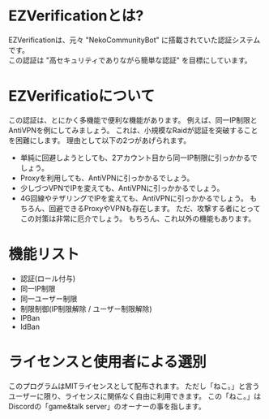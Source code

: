 # EZVerificationとは?
EZVerificationは、元々 "NekoCommunityBot" に搭載されていた認証システムです。<br>
この認証は "高セキュリティでありながら簡単な認証" を目標にしています。

# EZVerificatioについて
この認証は、とにかく多機能で便利な機能があります。
例えば、同一IP制限とAntiVPNを例にしてみましょう。
これは、小規模なRaidが認証を突破することを困難にします。
理由として以下の2つがあげられます。
- 単純に回避しようとしても、2アカウント目から同一IP制限に引っかかるでしょう。
- Proxyを利用しても、AntiVPNに引っかかるでしょう。
- 少しづつVPNでIPを変えても、AntiVPNに引っかかるでしょう。
- 4G回線やテザリングでIPを変えても、AntiVPNに引っかかるでしょう。
もちろん、回避できるProxyやVPNも存在します。
ただ、攻撃する者にとってこの対策は非常に厄介でしょう。
もちろん、これ以外の機能もあります。

# 機能リスト
- 認証(ロール付与)
- 同一IP制限
- 同一ユーザー制限
- 制限制御(IP制限解除 / ユーザー制限解除)
- IPBan
- IdBan

# ライセンスと使用者による選別
このプログラムはMITライセンスとして配布されます。
ただし「ねこ。」と言うユーザーに限り、ライセンスに関係なく自由に利用できます。
この「ねこ。」はDiscordの「game&talk server」のオーナーの事を指します。
